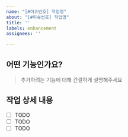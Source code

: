 ```yaml
---
name: "[#이슈번호] 작업명"
about: "[#이슈번호] 작업명"
title: ''
labels: enhancement
assignees: ''

---
```


## 어떤 기능인가요?

> 추가하려는 기능에 대해 간결하게 설명해주세요

## 작업 상세 내용

- [ ] TODO
- [ ] TODO
- [ ] TODO

